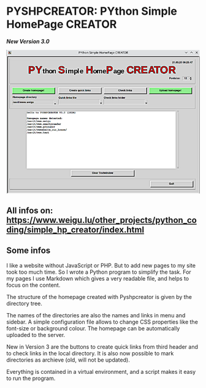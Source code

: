# PYSHPCREATOR: PYthon Simple HomePage CREATOR

***New Version 3.0***

![pyshpcreator](png/pyshpcreator_800.png "pyshpcreator")

## All infos on: <https://www.weigu.lu/other_projects/python_coding/simple_hp_creator/index.html>

## Some infos

I like a website without JavaScript or PHP. But to add new pages to my site took too much time. So I wrote a Python program to simplify the task.
For my pages I use Markdown which gives a very readable file, and helps to focus on the content.

The structure of the homepage created with Pyshpcreator is given by the directory tree.

The names of the directories are also the names and links in menu and sidebar. A simple configuration file allows to change CSS properties like the font-size or background colour.
The homepage can be automatically uploaded to the server.

New in Version 3 are the buttons to create quick links from third header and to check links in the local directory.
It is also now possible to mark directories as archieve (old, will not be updated).

Everything is contained in a virtual environment, and a script makes it easy to run the program.
